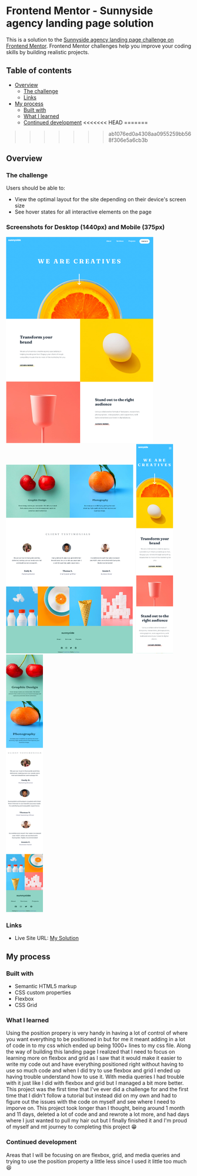 # Frontend Mentor - Sunnyside agency landing page solution

This is a solution to the [Sunnyside agency landing page challenge on Frontend Mentor](https://www.frontendmentor.io/challenges/sunnyside-agency-landing-page-7yVs3B6ef). Frontend Mentor challenges help you improve your coding skills by building realistic projects.

## Table of contents

- [Overview](#overview)
  - [The challenge](#the-challenge)
  - [Links](#links)
- [My process](#my-process)
  - [Built with](#built-with)
  - [What I learned](#what-i-learned)
  - [Continued development](#continued-development)
<<<<<<< HEAD
=======

>>>>>>> ab1076ed0a4308aa0955259bb568f306e5a6cb3b

## Overview

### The challenge

Users should be able to:

- View the optimal layout for the site depending on their device's screen size
- See hover states for all interactive elements on the page

### Screenshots for Desktop (1440px) and Mobile (375px)

<img src="screenshots/desktop-1440px.png" width="400"/> <img src="screenshots/desktop-1440px-2.png" width="350"/>
<img src="screenshots/mobile-375px.png" width="100"/> <img src="screenshots/mobile-375px-2.png" width="100" height="700" />

### Links

- Live Site URL: [My Solution](https://leslielopez25.github.io/sunnyside-agency-landing-page-main/)

## My process

### Built with

- Semantic HTML5 markup
- CSS custom properties
- Flexbox
- CSS Grid

### What I learned

Using the position propery is very handy in having a lot of control of where you want everything to be positioned in but for me it meant adding in a lot of code in to my css which ended up being 1000+ lines to my css file. Along the way of building this landing page I realized that I need to focus on learning more on flexbox and grid as I saw that it would make it easier to write my code out and have everything positioned right without having to use so much code and when I did try to use flexbox and grid I ended up having trouble understand how to use it. With media queries I had trouble with it just like I did with flexbox and grid but I managed a bit more better. This project was the first time that I've ever did a challenge for and the first time that I didn't follow a tutorial but instead did on my own and had to figure out the issues with the code on myself and see where I need to imporve on. This project took longer than I thought, being around 1 month and 11 days, deleted a lot of code and and rewrote a lot more, and had days where I just wanted to pull my hair out but I finally finished it and I'm proud of myself and mt journey to completing this project :grin:

### Continued development

Areas that I will be focusing on are flexbox, grid, and media queries and trying to use the position property a little less since I used it little too much :laughing:
